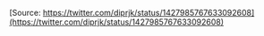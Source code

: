[Source: https://twitter.com/diprjk/status/1427985767633092608](https://twitter.com/diprjk/status/1427985767633092608)